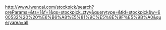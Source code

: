 http://www.iwencai.com/stockpick/search?preParams=&ts=1&f=1&qs=stockpick_ztyy&querytype=&tid=stockpick&w=600532%20%20%E6%B6%A8%E5%81%9C%E5%8E%9F%E5%9B%A0&queryarea=all